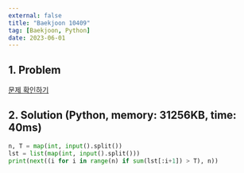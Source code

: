 ```yaml
---
external: false
title: "Baekjoon 10409"
tag: [Baekjoon, Python]
date: 2023-06-01
---
```


## 1. Problem

[문제 확인하기](https://www.acmicpc.net/problem/10409)

## 2. Solution (Python, memory: 31256KB, time: 40ms)

```python
n, T = map(int, input().split())
lst = list(map(int, input().split()))
print(next((i for i in range(n) if sum(lst[:i+1]) > T), n))
```
